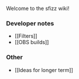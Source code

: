 Welcome to the sfizz wiki!

### Developer notes

- [[Filters]]
- [[OBS builds]]

### Other

- [[Ideas for longer term]]
